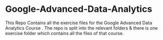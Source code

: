 # Google-Advanced-Data-Analytics
This Repo Contains all the exercise files for the Google Advanced Data Analytics Course . The repo is split into the relevant folders &amp; there is one exercise folder which contains all the files of that course.
